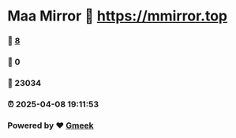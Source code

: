# Maa Mirror :link: https://mmirror.top 
### :page_facing_up: [8](https://mmirror.top/tag.html) 
### :speech_balloon: 0 
### :hibiscus: 23034 
### :alarm_clock: 2025-04-08 19:11:53 
### Powered by :heart: [Gmeek](https://github.com/Meekdai/Gmeek)
